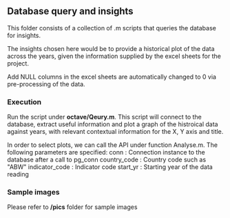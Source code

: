 ## Database query and insights

This folder consists of a collection of .m scripts that queries the database for insights.

The insights chosen here would be to provide a historical plot of the data across the years, given the information
supplied by the excel sheets for the project. 

Add NULL columns in the excel sheets are automatically changed to 0 via pre-processing of the data. 


### Execution
Run the script under **octave/Qeury.m**. This script will connect to the database, extract useful information and 
plot a graph of the histroical data against years, with relevant contextual information for the X, Y axis and title. 

In order to select plots, we can call the API under function Analyse.m. The following parameters are specified:
conn 				: Connection instance to the database after a call to pg_conn
country_code 		: Country code such as "ABW"
indicator_code 		: Indicator code 
start_yr 			: Starting year of the data reading 

### Sample images
Please refer to **/pics** folder for sample images
